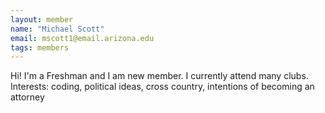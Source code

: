 ```yaml
---
layout: member
name: "Michael Scott"
email: mscott1@email.arizona.edu	
tags: members
---
```


Hi! I'm a Freshman and I am new member.
I currently attend many clubs.
Interests: coding, political ideas, cross country, intentions of becoming an attorney
